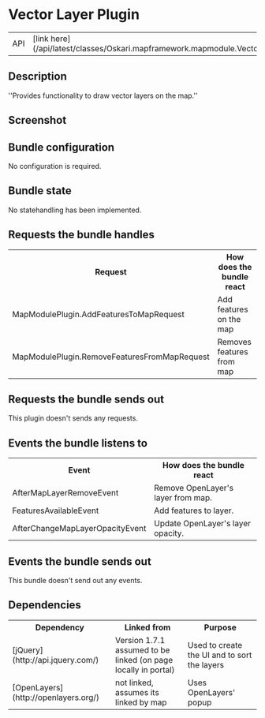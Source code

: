 # Vector Layer Plugin

<table class="table">
  <tr>
    <td>API</td><td>[link here](/api/latest/classes/Oskari.mapframework.mapmodule.VectorLayerPlugin.html)</td>
  </tr>
</table>

## Description

''Provides functionality to draw vector layers on the map.''


## Screenshot

## Bundle configuration

No configuration is required. 

## Bundle state

No statehandling has been implemented.

## Requests the bundle handles

<table class="table">
  <tr>
    <th>Request</th><th>How does the bundle react</th>
  </tr>
  <tr>
    <td>MapModulePlugin.AddFeaturesToMapRequest</td><td>Add features on the map</td>
  </tr>
  <tr>
    <td>MapModulePlugin.RemoveFeaturesFromMapRequest</td><td>Removes features from map</td>
  </tr>
</table>

## Requests the bundle sends out

This plugin doesn't sends any requests.

## Events the bundle listens to

<table class="table">
  <tr>
    <th> Event </th><th> How does the bundle react</th>
  </tr>
  <tr>
    <td> AfterMapLayerRemoveEvent </td><td> Remove OpenLayer's layer from map. </td>
  </tr>
  <tr>
    <td> FeaturesAvailableEvent </td><td> Add features to layer. </td>
  </tr>
  <tr>
    <td> AfterChangeMapLayerOpacityEvent </td><td> Update OpenLayer's layer opacity. </td>
  </tr>
  
</table>

## Events the bundle sends out

This bundle doesn't send out any events.

## Dependencies

<table class="table">
  <tr>
    <th>Dependency</th><th>Linked from</th><th>Purpose</th>
  </tr>
  <tr>
    <td> [jQuery](http://api.jquery.com/) </td>
    <td> Version 1.7.1 assumed to be linked (on page locally in portal) </td>
    <td> Used to create the UI and to sort the layers</td>
  </tr>
  <tr>
    <td>[OpenLayers](http://openlayers.org/)</td>
    <td>not linked, assumes its linked by map</td>
    <td>Uses OpenLayers' popup</td>
  </tr>
</table>

